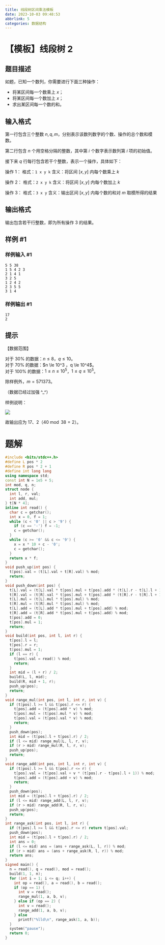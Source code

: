 ```yaml
---
title: 线段树区间乘法模板
date: 2023-10-03 09:48:53
abbrlink: 5
categories: 数据结构
---
```


# 【模板】线段树 2

## 题目描述

如题，已知一个数列，你需要进行下面三种操作：

- 将某区间每一个数乘上 $x$；
- 将某区间每一个数加上 $x$；
- 求出某区间每一个数的和。

## 输入格式

第一行包含三个整数 $n,q,m$，分别表示该数列数字的个数、操作的总个数和模数。

第二行包含 $n$ 个用空格分隔的整数，其中第 $i$ 个数字表示数列第 $i$ 项的初始值。

接下来 $q$ 行每行包含若干个整数，表示一个操作，具体如下：

操作 $1$： 格式：`1 x y k`  含义：将区间 $[x,y]$ 内每个数乘上 $k$

操作 $2$： 格式：`2 x y k`  含义：将区间 $[x,y]$ 内每个数加上 $k$

操作 $3$： 格式：`3 x y`  含义：输出区间 $[x,y]$ 内每个数的和对 $m$ 取模所得的结果

## 输出格式

输出包含若干行整数，即为所有操作 $3$ 的结果。

## 样例 #1

### 样例输入 #1

```
5 5 38
1 5 4 2 3
2 1 4 1
3 2 5
1 2 4 2
2 3 5 5
3 1 4
```

### 样例输出 #1

```
17
2
```

## 提示

【数据范围】

对于 $30\%$ 的数据：$n \le 8$，$q \le 10$。  
对于 $70\%$ 的数据：$n \le 10^3 $，$q \le 10^4$。  
对于 $100\%$ 的数据：$1 \le n \le 10^5$，$1 \le q \le 10^5$。

除样例外，$m = 571373$。

（数据已经过加强 ^\_^）

样例说明：

 ![](https://cdn.luogu.com.cn/upload/pic/2255.png) 

故输出应为 $17$、$2$（$40 \bmod 38 = 2$）。

# 题解

```cpp
#include <bits/stdc++.h>
#define L pos * 2
#define R pos * 2 + 1
#define int long long
using namespace std;
const int N = 1e5 + 5;
int mod, q, n;
struct node {
  int l, r, val;
  int add, mul;
} t[N * 4];
inline int read() {
  char c = getchar();
  int x = 0, f = 1;
  while (c < '0' || c > '9') {
    if (c == '-') f = -1;
    c = getchar();
  }
  while (c >= '0' && c <= '9') {
    x = x * 10 + c - '0';
    c = getchar();
  }
  return x * f;
}
void push_up(int pos) {
  t[pos].val = (t[L].val + t[R].val) % mod;
  return;
}
void push_down(int pos) {
  t[L].val = (t[L].val * t[pos].mul + t[pos].add * (t[L].r - t[L].l + 1)) % mod;
  t[R].val = (t[R].val * t[pos].mul + t[pos].add * (t[R].r - t[R].l + 1)) % mod;
  t[L].mul = (t[L].mul * t[pos].mul) % mod;
  t[R].mul = (t[R].mul * t[pos].mul) % mod;
  t[L].add = (t[L].add * t[pos].mul + t[pos].add) % mod;
  t[R].add = (t[R].add * t[pos].mul + t[pos].add) % mod;
  t[pos].add = 0;
  t[pos].mul = 1;
  return;
}
void build(int pos, int l, int r) {
  t[pos].l = l;
  t[pos].r = r;
  t[pos].mul = 1;
  if (l == r) {
    t[pos].val = read() % mod;
    return;
  }
  int mid = (l + r) / 2;
  build(L, l, mid);
  build(R, mid + 1, r);
  push_up(pos);
  return;
}
void range_mul(int pos, int l, int r, int v) {
  if (t[pos].l >= l && t[pos].r <= r) {
    t[pos].add = (t[pos].add * v) % mod;
    t[pos].mul = (t[pos].mul * v) % mod;
    t[pos].val = (t[pos].val * v) % mod;
    return;
  }
  push_down(pos);
  int mid = (t[pos].l + t[pos].r) / 2;
  if (l <= mid) range_mul(L, l, r, v);
  if (r > mid) range_mul(R, l, r, v);
  push_up(pos);
  return;
}
void range_add(int pos, int l, int r, int v) {
  if (t[pos].l >= l && t[pos].r <= r) {
    t[pos].val = (t[pos].val + v * (t[pos].r - t[pos].l + 1)) % mod;
    t[pos].add = (t[pos].add + v) % mod;
    return;
  }
  push_down(pos);
  int mid = (t[pos].l + t[pos].r) / 2;
  if (l <= mid) range_add(L, l, r, v);
  if (r > mid) range_add(R, l, r, v);
  push_up(pos);
  return;
}
int range_ask(int pos, int l, int r) {
  if (t[pos].l >= l && t[pos].r <= r) return t[pos].val;
  push_down(pos);
  int mid = (t[pos].l + t[pos].r) / 2;
  int ans = 0;
  if (l <= mid) ans = (ans + range_ask(L, l, r)) % mod;
  if (r > mid) ans = (ans + range_ask(R, l, r)) % mod;
  return ans;
}
signed main() {
  n = read(), q = read(), mod = read();
  build(1, 1, n);
  for (int i = 1; i <= q; i++) {
    int op = read(), a = read(), b = read();
    if (op == 1) {
      int v = read();
      range_mul(1, a, b, v);
    } else if (op == 2) {
      int v = read();
      range_add(1, a, b, v);
    } else
      printf("%lld\n", range_ask(1, a, b));
  }
  system("pause");
  return 0;
}
```

